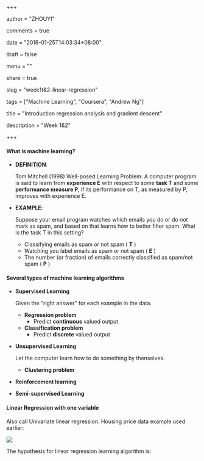 +++

author = "ZHOUYI"

comments = true

date = "2016-01-25T14:03:34+08:00"

draft = false

menu = ""

share = true

slug = "week1t&2-linear-regression"

tags = ["Machine Learning", "Coursera", "Andrew Ng"]

title = "Introduction regression analysis and gradient descent"

description = "Week 1&2"

+++

#### What is machine learning?

* **DEFINITION**:   
  
  Tom Mitchell (1998) Well-posed Learning Problem: A computer program is said to learn from **experience E** with respect to some **task T** and some **performance measure P**, if its performance on T, as measured by P, improves with experience E.
  
* **EXAMPLE**:    
  
  Suppose your email program watches which emails you do or do not mark as spam, and based on that learns how to better filter spam. What is the task T in this setting?
  
  * Classifying emails as spam or not spam ( **T** )
  * Watching you label emails as spam or not spam ( **E** )
  * The number (or fraction) of emails correctly classified as spam/not spam ( **P** )

#### Several types of machine learning algorithms

* **Supervised Learning**
  
  Given the “right answer” for each example in the data.
  
  * **Regression problem**
    * Predict **continuous** valued output
  * **Classification problem**
    * Predict **discrete** valued output
  
* **Unsupervised Learning**
  
  Let the computer learn how to do something by thenselves.
  
  * **Clustering problem**
  
* **Reinforcement learning**
  
* **Semi-supervised Learning**

#### Linear Regression with one variable

Also call Univariate linear regression. Housing price data example used earlier:

![](https://github.com/shirleyChou/my-blog/blob/master/static/content/post/images/andrew-ng-ml/week1-2/house-prices.JPG?raw=true)

The hypothesis for linear regression learning algorithm is:

